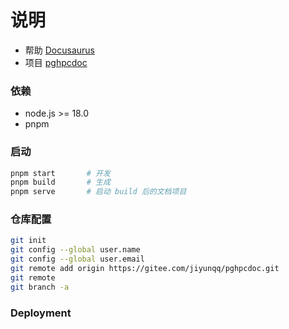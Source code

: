 # 说明

- 帮助 [Docusaurus](https://docusaurus.io/zh-CN/docs)
- 项目 [pghpcdoc](https://gitee.com/jiyunqq/pghpcdoc.git)

### 依赖

- node.js >= 18.0
- pnpm

### 启动

```bash
pnpm start       # 开发
pnpm build       # 生成
pnpm serve       # 启动 build 后的文档项目
```

### 仓库配置

```bash
git init
git config --global user.name
git config --global user.email
git remote add origin https://gitee.com/jiyunqq/pghpcdoc.git
git remote
git branch -a

```

### Deployment

